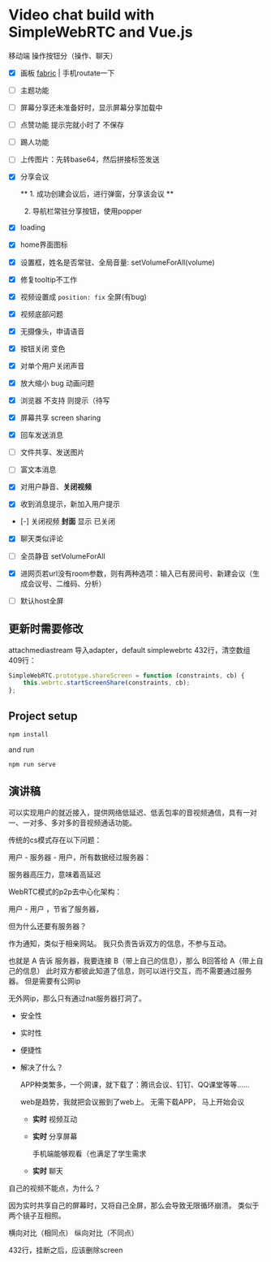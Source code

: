 # Video chat build with SimpleWebRTC and Vue.js

移动端 操作按钮分（操作、聊天）


+ [x] 画板 [fabric](https://github.com/fabricjs/fabric.js) | 手机routate一下

+ [ ] 主题功能

+ [ ] 屏幕分享还未准备好时，显示屏幕分享加载中

+ [ ] 点赞功能 提示完就小时了 不保存

+ [ ] 踢人功能

+ [ ] 上传图片：先转base64，然后拼接标签发送

+ [x] 分享会议 
   
  ** 1. 成功创建会议后，进行弹窗，分享该会议 **

   2. 导航栏常驻分享按钮，使用popper

+ [x] loading

+ [x] home界面图标

+ [x] 设置框，姓名是否常驻、全局音量: setVolumeForAll(volume)

+ [x] 修复tooltip不工作

+ [x] 视频设置成 `position: fix` 全屏(有bug)

+ [x] 视频底部问题

+ [x] 无摄像头，申请语音

+ [x] 按钮关闭 变色

+ [x] 对单个用户关闭声音

+ [x] 放大缩小 bug 动画问题

+ [x] 浏览器 不支持 则提示（待写

+ [x] 屏幕共享 screen sharing

+ [x] 回车发送消息

+ [ ] 文件共享、发送图片

+ [ ] 富文本消息

+ [x] 对用户静音、**关闭视频**

+ [x] 收到消息提示，新加入用户提示

+ [-] 关闭视频 **封面** 显示 已关闭

+ [x] 聊天类似评论

+ [ ] 全员静音 setVolumeForAll

+ [x] 进网页若url没有room参数，则有两种选项：输入已有房间号、新建会议（生成会议号、二维码、分析）

+ [ ] 默认host全屏

## 更新时需要修改

attachmediastream 导入adapter，default
simplewebrtc 432行，清空数组
409行：

```js
SimpleWebRTC.prototype.shareScreen = function (constraints, cb) {
    this.webrtc.startScreenShare(constraints, cb);
};
```

## Project setup
```
npm install
```
and run

```
npm run serve
```

## 演讲稿

可以实现用户的就近接入，提供网络低延迟、低丢包率的音视频通信，具有一对一、一对多、多对多的音视频通话功能。



传统的cs模式存在以下问题：

  用户 - 服务器 - 用户，所有数据经过服务器：

  服务器高压力，意味着高延迟

WebRTC模式的p2p去中心化架构：

  用户 - 用户 ，节省了服务器，

但为什么还要有服务器？

  作为通知，类似于相亲网站。 我只负责告诉双方的信息，不参与互动。

  也就是 A 告诉 服务器，我要连接 B（带上自己的信息），那么 B回答给 A（带上自己的信息）
  此时双方都彼此知道了信息，则可以进行交互，而不需要通过服务器。
  但是需要有公网ip

无外网ip，那么只有通过nat服务器打洞了。


- 安全性

- 实时性

- 便捷性

- 解决了什么？
  
  APP种类繁多，一个网课，就下载了：腾讯会议、钉钉、QQ课堂等等……

  web是趋势，我就把会议搬到了web上。
  无需下载APP，
  马上开始会议

  - **实时** 视频互动

  - **实时** 分享屏幕

    手机端能够观看（也满足了学生需求

  - **实时** 聊天

自己的视频不能点，为什么？

  因为实时共享自己的屏幕时，又将自己全屏，那么会导致无限循环崩溃。 类似于两个镜子互相照。

横向对比（相同点）
纵向对比（不同点）


  432行，挂断之后，应该删除screen